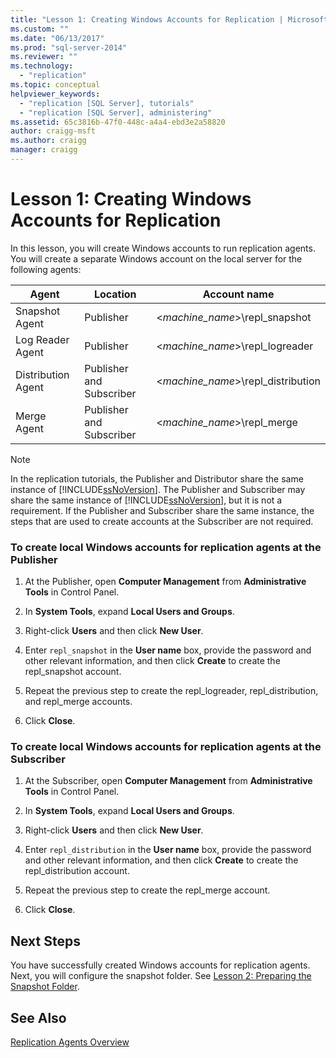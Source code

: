 ```yaml
---
title: "Lesson 1: Creating Windows Accounts for Replication | Microsoft Docs"
ms.custom: ""
ms.date: "06/13/2017"
ms.prod: "sql-server-2014"
ms.reviewer: ""
ms.technology: 
  - "replication"
ms.topic: conceptual
helpviewer_keywords: 
  - "replication [SQL Server], tutorials"
  - "replication [SQL Server], administering"
ms.assetid: 65c3816b-47f0-448c-a4a4-ebd3e2a58820
author: craigg-msft
ms.author: craigg
manager: craigg
---
```

# Lesson 1: Creating Windows Accounts for Replication
  In this lesson, you will create Windows accounts to run replication agents. You will create a separate Windows account on the local server for the following agents:  
  
|Agent|Location|Account name|  
|-----------|--------------|------------------|  
|Snapshot Agent|Publisher|\<*machine_name*>\repl_snapshot|  
|Log Reader Agent|Publisher|\<*machine_name*>\repl_logreader|  
|Distribution Agent|Publisher and Subscriber|\<*machine_name*>\repl_distribution|  
|Merge Agent|Publisher and Subscriber|\<*machine_name*>\repl_merge|  
  
> [!NOTE]  
>  In the replication tutorials, the Publisher and Distributor share the same instance of [!INCLUDE[ssNoVersion](../../includes/ssnoversion-md.md)]. The Publisher and Subscriber may share the same instance of [!INCLUDE[ssNoVersion](../../includes/ssnoversion-md.md)], but it is not a requirement. If the Publisher and Subscriber share the same instance, the steps that are used to create accounts at the Subscriber are not required.  
  
### To create local Windows accounts for replication agents at the Publisher  
  
1.  At the Publisher, open **Computer Management** from **Administrative Tools** in Control Panel.  
  
2.  In **System Tools**, expand **Local Users and Groups**.  
  
3.  Right-click **Users** and then click **New User**.  
  
4.  Enter `repl_snapshot` in the **User name** box, provide the password and other relevant information, and then click **Create** to create the repl_snapshot account.  
  
5.  Repeat the previous step to create the repl_logreader, repl_distribution, and repl_merge accounts.  
  
6.  Click **Close**.  
  
### To create local Windows accounts for replication agents at the Subscriber  
  
1.  At the Subscriber, open **Computer Management** from **Administrative Tools** in Control Panel.  
  
2.  In **System Tools**, expand **Local Users and Groups**.  
  
3.  Right-click **Users** and then click **New User**.  
  
4.  Enter `repl_distribution` in the **User name** box, provide the password and other relevant information, and then click **Create** to create the repl_distribution account.  
  
5.  Repeat the previous step to create the repl_merge account.  
  
6.  Click **Close**.  
  
## Next Steps  
 You have successfully created Windows accounts for replication agents. Next, you will configure the snapshot folder. See [Lesson 2: Preparing the Snapshot Folder](lesson-2-preparing-the-snapshot-folder.md).  
  
## See Also  
 [Replication Agents Overview](agents/replication-agents-overview-overview.md)  
  
  
